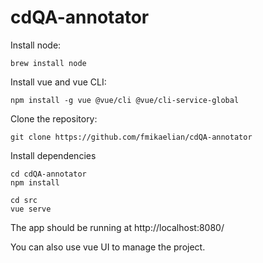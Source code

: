 # cdQA-annotator

Install node:

```
brew install node
```

Install vue and vue CLI:

```
npm install -g vue @vue/cli @vue/cli-service-global
```

Clone the repository:

```
git clone https://github.com/fmikaelian/cdQA-annotator
```

Install dependencies

```
cd cdQA-annotator
npm install
```

```
cd src
vue serve
```

The app should be running at http://localhost:8080/

You can also use vue UI to manage the project.